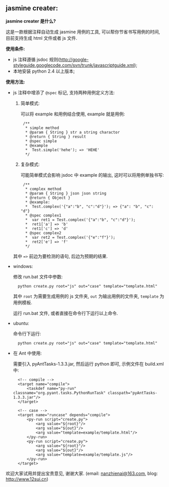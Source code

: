 jasmine creater:
------------------------------

**jasmine creater 是什么?**

这是一款根据注释自动生成 jasmine 用例的工具, 可以帮你节省书写用例的时间, 目前支持生成 html 文件或者 js 文件.

**使用条件:**

* js 注释遵循 jsdoc 规则(http://google-styleguide.googlecode.com/svn/trunk/javascriptguide.xml);
* 本地安装 python 2.4 以上版本;

**使用方法:**

* js 注释中增添了 <code>@spec</code> 标记, 支持两种用例定义方法:

	1. 简单模式:

	   可以将 example 和用例结合使用, example 就是用例:

			/**
			 * simple method
			 * @param { String } str a string charactor
			 * @return { String } result
			 * @spec simple
			 * @example
			 * 	Test.simple('hehe'); => 'HEHE'
			 */

	2. 复杂模式:

	   可能简单模式会影响 jsdoc 中 example 的输出, 这时可以将用例单独书写:

			/**
			 * complex method
			 * @param { String } json json string
			 * @return { Object }
			 * @example:
			 * 	Test.complex('{"a":"b", "c":"d"}'); => {"a": "b", "c": "d"}
			 * @spec complex1
			 * 	var ret1 = Test.complex('{"a":"b", "c":"d"}');
			 * 	ret1['a'] => 'b'	
			 * 	ret1['c'] => 'd'
			 * @spec complex2
			 * 	var ret2 = Test.complex('{"e":"f"}');
			 * 	ret2['e'] => 'f'	
			 */

  	其中 <code>=></code> 前边为要检测的语句, 后边为预期的结果.

* windows:

	修改 run.bat 文件中参数:

		python create.py root="js" out="case" template="template.html"

	其中 <code>root</code> 为需要生成用例的 js 文件夹, <code>out</code> 为输出用例的文件夹, <code>template</code> 为用例模板.

	运行 run.bat 文件, 或者直接在命令行下运行以上命令.

* ubuntu:

	命令行下运行:

		python create.py root="js" out="case" template="template.html"

* 在 Ant 中使用:

	需要引入 pyAntTasks-1.3.3.jar, 然后运行 python 即可, 示例文件在 build.xml 中:

		<!-- compile -->
		<target name="compile">
			<taskdef name="py-run" classname="org.pyant.tasks.PythonRunTask" classpath="pyAntTasks-1.3.3.jar"/>
		</target>

		<!-- case -->
		<target name="runcase" depends="compile">
			<py-run script="create.py">
				<arg value="${root}"/>
				<arg value="${out}"/>
				<arg value="template=example/template.html"/>
			</py-run>
			<py-run script="create.py">
				<arg value="${root}"/>
				<arg value="${out}"/>
				<arg value="template=example/template.js"/>
			</py-run>
		</target>

欢迎大家试用并提出宝贵意见, 谢谢大家. (email: nanzhienai@163.com, blog: http://www.12sui.cn)

